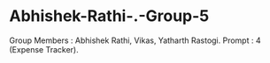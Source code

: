 # Abhishek-Rathi-.-Group-5

Group Members : Abhishek Rathi, Vikas, Yatharth Rastogi.
Prompt : 4 (Expense Tracker).
